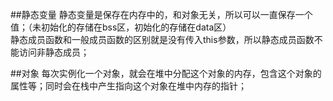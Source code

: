##静态变量
静态变量是保存在内存中的，和对象无关，所以可以一直保存一个值；（未初始化的存储在bss区，初始化的存储在data区）  
静态成员函数和一般成员函数的区别就是没有传入this参数，所以静态成员函数不能访问非静态成员；


##对象
每次实例化一个对象，就会在堆中分配这个对象的内存，包含这个对象的属性等；同时会在栈中产生指向这个对象在堆中内存的指针；   
